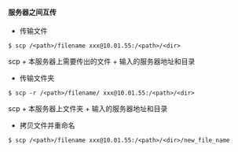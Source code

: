 

#### 服务器之间互传

- 传输文件

```shell
$ scp /<path>/filename xxx@10.01.55:/<path>/<dir>
```

scp + 本服务器上需要传出的文件 + 输入的服务器地址和目录

- 传输文件夹

```shell
$ scp -r /<path>/filename/ xxx@10.01.55:/<path>/<dir>
```

scp + 本服务器上文件夹 + 输入的服务器地址和目录

- 拷贝文件并重命名

```shell
$ scp /<path>/filename xxx@10.01.55:/<path>/<dir>/new_file_name
```


